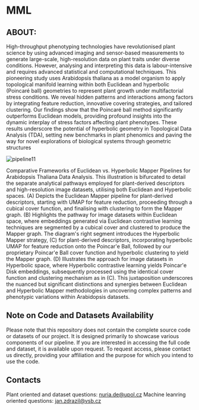 # MML
## ABOUT:
High-throughput phenotyping technologies have revolutionised plant science by using advanced imaging and sensor-based measurements to generate large-scale, high-resolution data on plant traits under diverse conditions. However, analysing and interpreting this data is labour-intensive and requires advanced statistical and computational techniques. This pioneering study uses Arabidopsis thaliana as a model organism to apply topological manifold learning within both Euclidean and hyperbolic (Poincaré ball) geometries to represent plant growth under multifactorial stress conditions. We reveal hidden patterns and interactions among factors by integrating feature reduction, innovative covering strategies, and tailored clustering. Our findings show that the Poincaré ball method significantly outperforms Euclidean models, providing profound insights into the dynamic interplay of stress factors affecting plant phenotypes. These results underscore the potential of hyperbolic geometry in Topological Data Analysis (TDA), setting new benchmarks in plant phenomics and paving the way for novel explorations of biological systems through geometric structures

![pipeline11](https://github.com/user-attachments/assets/cf8fc4b3-6807-46ef-86bf-d8d8adffb7ab)

Comparative Frameworks of Euclidean vs. Hyperbolic Mapper Pipelines for Arabidopsis Thaliana Data Analysis. This illustration is bifurcated to detail the separate analytical pathways employed for plant-derived descriptors and high-resolution image datasets, utilising both Euclidean and Hyperbolic spaces. (A) Depicts the Euclidean Mapper pipeline for plant-derived descriptors, starting with UMAP for feature reduction, proceeding through a cubical cover function, and finalising with clustering to form the Mapper graph. (B) Highlights the pathway for image datasets within Euclidean space, where embeddings generated via Euclidean contrastive learning techniques are segmented by a cubical cover and clustered to produce the Mapper graph. The diagram's right segment introduces the Hyperbolic Mapper strategy, (C) for plant-derived descriptors, incorporating hyperbolic UMAP for feature reduction onto the Poincar'e Ball, followed by our proprietary Poincar'e Ball cover function and hyperbolic clustering to yield the Mapper graph. (D) Illustrates the approach for image datasets in Hyperbolic space, where Hyperbolic contrastive learning yields Poincar'e Disk embeddings, subsequently processed using the identical cover function and clustering mechanism as in (C). This juxtaposition underscores the nuanced but significant distinctions and synergies between Euclidean and Hyperbolic Mapper methodologies in uncovering complex patterns and phenotypic variations within Arabidopsis datasets.

## Note on Code and Datasets Availability
Please note that this repository does not contain the complete source code or datasets of our project. It is designed primarily to showcase various components of our pipeline. If you are interested in accessing the full code and dataset, it is available upon request. To request access, please contact us directly, providing your affiliation and the purpose for which you intend to use the code.

## Contacts
Plant oriented and dataset questions: nuria.de@upol.cz Machine leanring oriented questions: jan.zdrazil@vsb.cz


